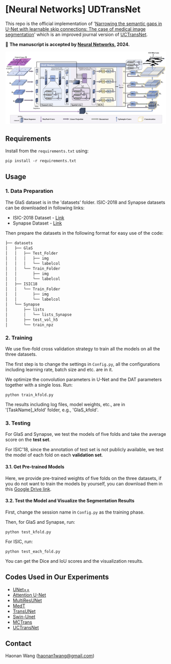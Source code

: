 # [Neural Networks] UDTransNet


This repo is the official implementation of
'[Narrowing the semantic gaps in U-Net with
learnable skip connections: The case of medical
image segmentation](https://www.sciencedirect.com/science/article/abs/pii/S0893608024004702)' which is an improved journal version of [UCTransNet](https://github.com/McGregorWwww/UCTransNet).

🎉 **The manuscript is accepted by [Neural Networks](https://www.sciencedirect.com/journal/neural-networks), 2024.**

![framework](https://github.com/McGregorWwww/UDTransNet/blob/main/Framework.jpg)


## Requirements

Install from the ```requirements.txt``` using:
```angular2html
pip install -r requirements.txt
```

## Usage


### 1. Data Preparation
The GlaS dataset is in the 'datasets' folder.
ISIC-2018 and Synapse datasets can be downloaded in following links:
* ISIC-2018 Dataset - [Link](https://challenge2018.isic-archive.com/task1/training/)
* Synapse Dataset - [Link](https://drive.google.com/file/d/1vxZ_eqqyycFva3luuDKZSTtyfd8-Uv3B/view?usp=sharing)

Then prepare the datasets in the following format for easy use of the code:
```angular2html
├── datasets
│   ├── GlaS
│   │   ├── Test_Folder
│   │   │   ├── img
│   │   │   └── labelcol
│   │   └── Train_Folder
│   │       ├── img
│   │       └── labelcol
│   ├── ISIC18
│   │   └── Train_Folder
│   │       ├── img
│   │       └── labelcol
│   └── Synapse
│       ├── lists
│       │   └── lists_Synapse
│       ├── test_vol_h5
│       └── train_npz
```

### 2. Training
We use five-fold cross validation strategy to train all the models on all the three datasets.

The first step is to change the settings in ```Config.py```,
all the configurations including learning rate, batch size and etc. are 
in it.

We optimize the convolution parameters 
in U-Net and the DAT parameters together with a single loss.
Run:
```angular2html
python train_kfold.py
```
The results including log files, model weights, etc., are in '[TaskName]_kfold' folder, e.g., 'GlaS_kfold'.


### 3. Testing
For GlaS and Synapse, we test the models of five folds and take the average score on the **test set**.

For ISIC'18, since the annotation of test set is not publicly available, we test the model of each fold on each **validation set**.
#### 3.1. Get Pre-trained Models
Here, we provide pre-trained weights of five folds on the three datasets, 
if you do not want to train the models by yourself, you can download them in this [Google Drive link](https://drive.google.com/drive/folders/1o1fRb10uptjGDAowTInH_7L4BmBGtCsf?usp=sharing).

#### 3.2. Test the Model and Visualize the Segmentation Results
First, change the session name in ```Config.py``` as the training phase.

Then, for GlaS and Synapse, run:
```angular2html
python test_kfold.py
```
For ISIC, run:
```angular2html
python test_each_fold.py
```
You can get the Dice and IoU scores and the visualization results. 



## Codes Used in Our Experiments

* [UNet++](https://github.com/qubvel/segmentation_models.pytorch)
* [Attention U-Net](https://github.com/bigmb/Unet-Segmentation-Pytorch-Nest-of-Unets)
* [MultiResUNet](https://github.com/makifozkanoglu/MultiResUNet-PyTorch)
* [MedT](https://github.com/jeya-maria-jose/Medical-Transformer)
* [TransUNet](https://github.com/Beckschen/TransUNet) 
* [Swin-Unet](https://github.com/HuCaoFighting/Swin-Unet)
* [MCTrans](https://github.com/JiYuanFeng/MCTrans)
* [UCTransNet](https://github.com/McGregorWwww/UCTransNet)


<!--
## Citations

If this code is helpful for your study, please cite:
```
@misc{wang2021uctransnet,
      title={UCTransNet: Rethinking the Skip Connections in U-Net from a Channel-wise Perspective with Transformer}, 
      author={Haonan Wang and Peng Cao and Jiaqi Wang and Osmar R. Zaiane},
      year={2021},
      eprint={2109.04335},
      archivePrefix={arXiv},
      primaryClass={cs.CV}
}
```
-->

## Contact 
Haonan Wang ([haonan1wang@gmail.com](haonan1wang@gmail.com))
